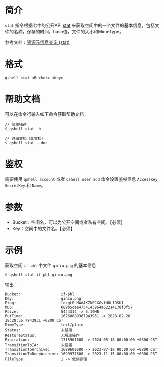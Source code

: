 # 简介
`stat` 指令根据七牛的公开API [stat](http://developer.qiniu.com/code/v6/api/kodo-api/rs/stat.html) 来获取空间中的一个文件的基本信息，包括文件的名称，保存的时间，hash值，文件的大小和MimeType。

参考文档：[资源元信息查询 (stat)](http://developer.qiniu.com/code/v6/api/kodo-api/rs/stat.html)

# 格式
```
qshell stat <Bucket> <Key>
```

# 帮助文档
可以在命令行输入如下命令获取帮助文档：
```
// 简单描述
$ qshell stat -h 

// 详细文档（此文档）
$ qshell stat --doc
```

# 鉴权
需要使用 `qshell account` 或者 `qshell user add` 命令设置鉴权信息 `AccessKey`, `SecretKey` 和 `Name`。

# 参数
- Bucket：空间名，可以为公开空间或者私有空间。【必须】
- Key：空间中的文件名。【必须】

# 示例
获取空间 `if-pbl` 中文件 `qiniu.png` 的基本信息
```
$ qshell stat if-pbl qiniu.png
```

输出：
```
Bucket:                  if-pbl
Key:                     qiniu.png
Etag:                    lozgLP_MAdAKZkPCXGvfd0LIDSUI
MD5:                     689b5cea4734143964a62214178f3f57
Fsize:                   5444314 -> 5.19MB
PutTime:                 16768889367943931 -> 2023-02-20 18:28:56.7943931 +0800 CST
MimeType:                text/plain
Status:                  未禁用
RestoreStatus:           无解冻操作
Expiration:              1715961600 -> 2024-05-18 00:00:00 +0800 CST
TransitionToIA:          未设置
TransitionToArchive:     1689609600 -> 2023-07-18 00:00:00 +0800 CST
TransitionToDeepArchive: 1699977600 -> 2023-11-15 00:00:00 +0800 CST
FileType:                1 -> 低频存储
```
